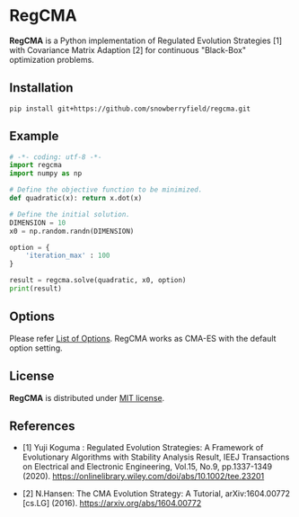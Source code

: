 # RegCMA
**RegCMA** is a Python implementation of Regulated Evolution Strategies [1] with Covariance Matrix Adaption [2] for continuous "Black-Box" optimization problems.

## Installation
```
pip install git+https://github.com/snowberryfield/regcma.git
```

## Example
```python
# -*- coding: utf-8 -*-
import regcma
import numpy as np

# Define the objective function to be minimized.
def quadratic(x): return x.dot(x)

# Define the initial solution.
DIMENSION = 10
x0 = np.random.randn(DIMENSION)

option = {
    'iteration_max' : 100
}

result = regcma.solve(quadratic, x0, option)
print(result)
```

## Options
Please refer [List of Options](options.md). RegCMA works as CMA-ES with the default option setting.

## License
**RegCMA** is distributed under [MIT license](https://opensource.org/licenses/MIT).

## References
- [1] Yuji Koguma : Regulated Evolution Strategies: A Framework of Evolutionary Algorithms with Stability Analysis Result, IEEJ Transactions on Electrical and Electronic Engineering, Vol.15, No.9, pp.1337-1349 (2020).
https://onlinelibrary.wiley.com/doi/abs/10.1002/tee.23201

- [2]  N.Hansen: The CMA Evolution Strategy: A Tutorial, arXiv:1604.00772 [cs.LG] (2016). 
https://arxiv.org/abs/1604.00772